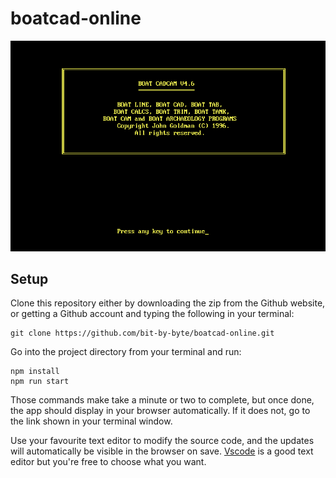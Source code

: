 # boatcad-online
![](./front_page_image.png)

## Setup
Clone this repository either by downloading the zip from the Github website, or getting a Github account and typing the following in your terminal:
```
git clone https://github.com/bit-by-byte/boatcad-online.git
```

Go into the project directory from your terminal and run:
```
npm install
npm run start
```

Those commands make take a minute or two to complete, but once done, the app should display in your browser automatically.
If it does not, go to the link shown in your terminal window.

Use your favourite text editor to modify the source code, and the updates will automatically be visible in the browser on save.
[Vscode](https://code.visualstudio.com/) is a good text editor but you're free to choose what you want.
